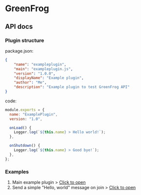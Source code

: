 <div class="betterheader" role="banner">
      <h1 class="project-name">GreenFrog</h1>
</div>


## API docs

### Plugin structure

package.json:

```json
{
    "name": "exampleplugin",
    "main": "exampleplugin.js",
    "version": "1.0.0",
    "displayName": "Example plugin",
    "author": "Me",
    "description": "Example plugin to test GreenFrog API"
}
```

code:

```javascript
module.exports = {
  name: "ExamplePlugin",
  version: "1.0", 

  onLoad() {
    Logger.log(`${this.name} > Hello world!`);
  },

  onShutdown() {
    Logger.log(`${this.name} > Good bye!`);
  },
};
```

### Examples

1. Main example plugin > <a href="./data/ExamplePlugin/">Click to open</a> 
2. Send a simple "Hello, world" message on join > <a href="./data/SimpleOnJoin/">Click to open</a>
